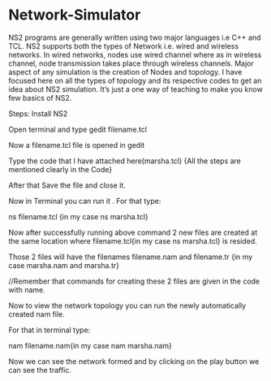 # Network-Simulator
NS2 programs are generally written using two major languages i.e C++ and TCL. NS2 supports both the types of Network i.e. wired and wireless networks. In wired networks, nodes use wired channel where as in wireless channel, node transmission takes place through wireless channels. Major aspect of any simulation is the creation of Nodes and topology. I have focused here on all the types of topology and its respective codes to get an idea about NS2 simulation. It’s just a one way of teaching to make you know few basics of NS2.

Steps:
Install NS2

Open terminal and type gedit filename.tcl

Now a filename.tcl file is opened in gedit 

Type the code that I have attached here(marsha.tcl) {All the steps are mentioned clearly in the Code}

After that Save the file and close it.

Now in Terminal you can run it . For that type:

  ns filename.tcl {in my case ns marsha.tcl}
  
  
 Now after successfully running above command 2 new files are created at the same location where filename.tcl{in my case ns marsha.tcl} is resided.
 
 Those 2 files will have the filenames filename.nam and filename.tr {in my case marsha.nam and marsha.tr}
 
 //Remember that commands for creating these 2 files are given in the code with name.

Now to view the network topology you can run the newly automatically created nam file.

For that in terminal type:

  nam filename.nam{in my case nam marsha.nam}
  
Now we can see the network formed and by clicking on the play button we can see the traffic.
